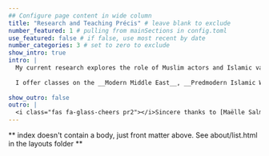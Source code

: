 ```yaml
---
## Configure page content in wide column
title: "Research and Teaching Précis" # leave blank to exclude
number_featured: 1 # pulling from mainSections in config.toml
use_featured: false # if false, use most recent by date
number_categories: 3 # set to zero to exclude
show_intro: true
intro: |
  My current research explores the role of Muslim actors and Islamic value-systems in the creation of our modern world. My current book project *Islamic Diplomacies in a Connected Mediterranean* examines the lives and writings of Moroccan and Ottoman ambassadors who traveled throughout the 18th century Mediterranean. I argue for the inclusion of these North African and Ottoman voices in histories of international thought, drawing on their travelogues, correspondence, diplomatic manuals, and biographical dictionaries to offer a connected history of diplomacy in the Mediterranean.
  
  I offer classes on the __Modern Middle East__, __Predmodern Islamic World__, and the __Mediterranean__. In my teaching I combine discussions on primary source material, project-based activities, and authentic assessments to foster a community-oriented learning space where students are encouraged to think about how studying the past better informs our understanding of a connected, global present.
  
show_outro: false
outro: |
  <i class="fas fa-glass-cheers pr2"></i>Sincere thanks to [Maëlle Salmon](https://masalmon.eu/) for her help naming this Hugo theme!
---
```


** index doesn't contain a body, just front matter above.
See about/list.html in the layouts folder **